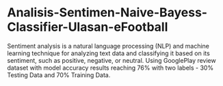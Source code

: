 # Analisis-Sentimen-Naive-Bayess-Classifier-Ulasan-eFootball
Sentiment analysis is a natural language processing (NLP) and machine learning technique for analyzing text data and classifying it based on its sentiment, such as positive, negative, or neutral. Using GooglePlay review dataset with model accuracy results reaching 76% with two labels - 30% Testing Data and 70% Training Data.

